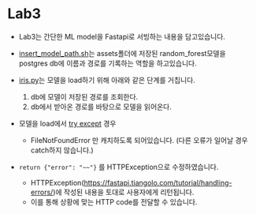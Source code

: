 # Lab3

- Lab3는 간단한 ML model을 Fastapi로 서빙하는 내용을 담고있습니다.

- [insert_model_path.sh](./insert_model_path.sh)는 assets폴더에 저장된 random_forest모델을 postgres db에 이름과 경로를 기록하는 역할을 하고있습니다.

- [iris.py](./app/router/iris.py)는 모델을 load하기 위해 아래와 같은 단계를 거칩니다.
  1. db에 모델이 저장된 경로를 조회한다.
  2. db에서 받아온 경로를 바탕으로 모델을 읽어온다.

- 모델을 load에서 [try except](https://docs.python.org/3/tutorial/errors.html) 경우
  - FileNotFoundError 만 캐치하도록 되어있습니다. (다른 오류가 일어날 경우 catch하지 않습니다.)

- `return {"error": "~~"}` 를 HTTPException으로 수정하였습니다.
  - HTTPException(https://fastapi.tiangolo.com/tutorial/handling-errors/)에 작성된 내용을 토대로 사용자에게 리턴됩니다.
  - 이를 통해 상황에 맞는 HTTP code를 전달할 수 있습니다.
